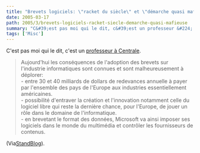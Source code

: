 ```yaml
---
title: "Brevets logiciels: \"racket du siècle\" et \"démarche quasi mafieuse\""
date: 2005-03-17
path: 2005/3/brevets-logiciels-racket-siecle-demarche-quasi-mafieuse
summary: "C&#39;est pas moi qui le dit, c&#39;est un professeur &#224; Centrale."
tags: ['Misc']
---
```


C&#39;est pas moi qui le dit, c&#39;est un <a href="http://silicon.fr/getarticle.asp?ID=8923">professeur &#224;
 Centrale</a>.

<blockquote>
Aujourd'hui les cons&#233;quences de l'adoption des brevets
sur l'industrie informatiques sont connues et sont malheureusement &#224;
d&#233;plorer:<br>
- entre 30 et 40 milliards de dollars de redevances annuelle &#224; payer par
l'ensemble des pays de l'Europe aux industries essentiellement
am&#233;ricaines.<br>
- possibilit&#233; d'entraver la cr&#233;ation et l'innovation notamment celle du
logiciel libre qui reste la derni&#232;re chance, pour l'Europe, de jouer un
r&#244;le dans le domaine de l'informatique.<br>
- en brevetant le format des donn&#233;es, Microsoft va ainsi imposer ses
logiciels dans le monde du multim&#233;dia et contr&#244;ler les fournisseurs de
contenus.
 </blockquote> 

(Via<a href="http://standblog.org/">StandBlog</a>). 

